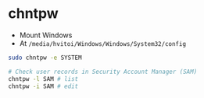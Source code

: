 # chntpw

- Mount Windows
- At `/media/hvitoi/Windows/Windows/System32/config`

```sh
sudo chntpw -e SYSTEM

# Check user records in Security Account Manager (SAM)
chntpw -l SAM # list
chntpw -i SAM # edit
```
